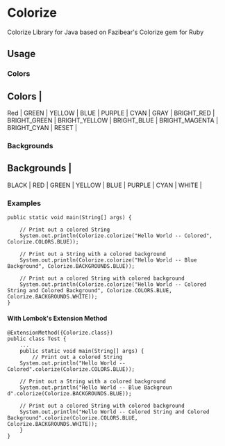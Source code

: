 # Colorize
Colorize Library for Java based on Fazibear's Colorize gem for Ruby

## Usage

### Colors

Colors |
-------
Red |
GREEN |
YELLOW |
BLUE |
PURPLE |
CYAN |
GRAY |
BRIGHT_RED |
BRIGHT_GREEN |
BRIGHT_YELLOW |
BRIGHT_BLUE |
BRIGHT_MAGENTA |
BRIGHT_CYAN |
RESET |

### Backgrounds

Backgrounds |
-----------
BLACK |
RED |
GREEN |
YELLOW |
BLUE |
PURPLE |
CYAN |
WHITE |


### Examples
```
public static void main(String[] args) {
    
    // Print out a colored String
    System.out.println(Colorize.colorize("Hello World -- Colored", Colorize.COLORS.BLUE));

    // Print out a String with a colored background
    System.out.println(Colorize.colorize("Hello World -- Blue Background", Colorize.BACKGROUNDS.BLUE));

    // Print out a colored String with colored background
    System.out.println(Colorize.colorize("Hello World -- Colored String and Colored Background", Colorize.COLORS.BLUE, Colorize.BACKGROUNDS.WHITE));
}
```

#### With Lombok's Extension Method
```
@ExtensionMethod({Colorize.class})
public class Test {
    ...
    public static void main(String[] args) {
        // Print out a colored String
    System.out.println("Hello World -- Colored".colorize(Colorize.COLORS.BLUE));

    // Print out a String with a colored background
    System.out.println("Hello World -- Blue Backgroun   d".colorize(Colorize.BACKGROUNDS.BLUE));

    // Print out a colored String with colored background
    System.out.println("Hello World -- Colored String and Colored Background".colorize(Colorize.COLORS.BLUE, Colorize.BACKGROUNDS.WHITE));
    }
}
```
